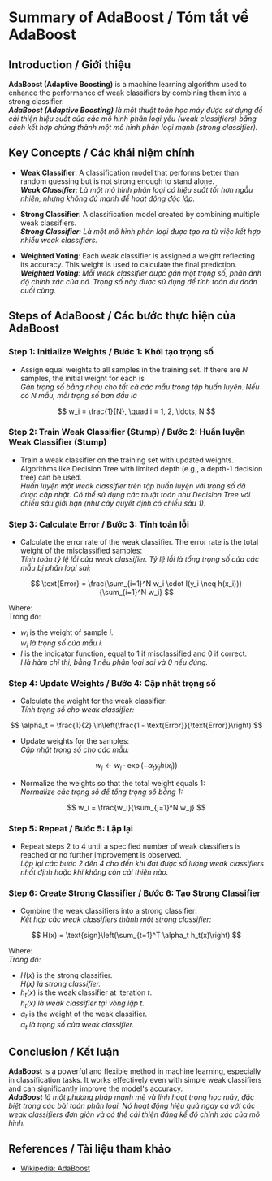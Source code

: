 # Summary of AdaBoost / Tóm tắt về AdaBoost

## Introduction / Giới thiệu

**AdaBoost (Adaptive Boosting)** is a machine learning algorithm used to enhance the performance of weak classifiers by combining them into a strong classifier.  
_**AdaBoost (Adaptive Boosting)** là một thuật toán học máy được sử dụng để cải thiện hiệu suất của các mô hình phân loại yếu (weak classifiers) bằng cách kết hợp chúng thành một mô hình phân loại mạnh (strong classifier)._

## Key Concepts / Các khái niệm chính

-   **Weak Classifier**: A classification model that performs better than random guessing but is not strong enough to stand alone.  
    _**Weak Classifier**: Là một mô hình phân loại có hiệu suất tốt hơn ngẫu nhiên, nhưng không đủ mạnh để hoạt động độc lập._

-   **Strong Classifier**: A classification model created by combining multiple weak classifiers.  
    _**Strong Classifier**: Là một mô hình phân loại được tạo ra từ việc kết hợp nhiều weak classifiers._

-   **Weighted Voting**: Each weak classifier is assigned a weight reflecting its accuracy. This weight is used to calculate the final prediction.  
    _**Weighted Voting**: Mỗi weak classifier được gán một trọng số, phản ánh độ chính xác của nó. Trọng số này được sử dụng để tính toán dự đoán cuối cùng._

## Steps of AdaBoost / Các bước thực hiện của AdaBoost

### Step 1: Initialize Weights / Bước 1: Khởi tạo trọng số

-   Assign equal weights to all samples in the training set. If there are $N$ samples, the initial weight for each is  
    _Gán trọng số bằng nhau cho tất cả các mẫu trong tập huấn luyện. Nếu có $N$ mẫu, mỗi trọng số ban đầu là_

$$
w_i = \frac{1}{N}, \quad i = 1, 2, \ldots, N
$$

### Step 2: Train Weak Classifier (Stump) / Bước 2: Huấn luyện Weak Classifier (Stump)

-   Train a weak classifier on the training set with updated weights. Algorithms like Decision Tree with limited depth (e.g., a depth-1 decision tree) can be used.  
    _Huấn luyện một weak classifier trên tập huấn luyện với trọng số đã được cập nhật. Có thể sử dụng các thuật toán như Decision Tree với chiều sâu giới hạn (như cây quyết định có chiều sâu 1)._

### Step 3: Calculate Error / Bước 3: Tính toán lỗi

-   Calculate the error rate of the weak classifier. The error rate is the total weight of the misclassified samples:  
    _Tính toán tỷ lệ lỗi của weak classifier. Tỷ lệ lỗi là tổng trọng số của các mẫu bị phân loại sai:_

$$
\text{Error} = \frac{\sum_{i=1}^N w_i \cdot I(y_i \neq h(x_i))}{\sum_{i=1}^N w_i}
$$

Where:  
Trong đó:

-   $w_i$ is the weight of sample $i$.  
    _$w_i$ là trọng số của mẫu $i$._
-   $I$ is the indicator function, equal to 1 if misclassified and 0 if correct.  
    _$I$ là hàm chỉ thị, bằng 1 nếu phân loại sai và 0 nếu đúng._

### Step 4: Update Weights / Bước 4: Cập nhật trọng số

-   Calculate the weight for the weak classifier:  
    _Tính trọng số cho weak classifier:_

$$
\alpha_t = \frac{1}{2} \ln\left(\frac{1 - \text{Error}}{\text{Error}}\right)
$$

-   Update weights for the samples:  
    _Cập nhật trọng số cho các mẫu:_

$$
w_i \leftarrow w_i \cdot \exp(-\alpha_t y_i h(x_i))
$$

-   Normalize the weights so that the total weight equals 1:  
    _Normalize các trọng số để tổng trọng số bằng 1:_

$$
w_i = \frac{w_i}{\sum_{j=1}^N w_j}
$$

### Step 5: Repeat / Bước 5: Lặp lại

-   Repeat steps 2 to 4 until a specified number of weak classifiers is reached or no further improvement is observed.  
    _Lặp lại các bước 2 đến 4 cho đến khi đạt được số lượng weak classifiers nhất định hoặc khi không còn cải thiện nào._

### Step 6: Create Strong Classifier / Bước 6: Tạo Strong Classifier

-   Combine the weak classifiers into a strong classifier:  
    _Kết hợp các weak classifiers thành một strong classifier:_

$$
H(x) = \text{sign}\left(\sum_{t=1}^T \alpha_t h_t(x)\right)
$$

Where:  
_Trong đó:_

-   $H(x)$ is the strong classifier.  
    _$H(x)$ là strong classifier._
-   $h_t(x)$ is the weak classifier at iteration $t$.  
    _$h_t(x)$ là weak classifier tại vòng lặp $t$._
-   $\alpha_t$ is the weight of the weak classifier.  
    _$\alpha_t$ là trọng số của weak classifier._

## Conclusion / Kết luận

**AdaBoost** is a powerful and flexible method in machine learning, especially in classification tasks. It works effectively even with simple weak classifiers and can significantly improve the model's accuracy.  
_**AdaBoost** là một phương pháp mạnh mẽ và linh hoạt trong học máy, đặc biệt trong các bài toán phân loại. Nó hoạt động hiệu quả ngay cả với các weak classifiers đơn giản và có thể cải thiện đáng kể độ chính xác của mô hình._

## References / Tài liệu tham khảo

-   [Wikipedia: AdaBoost](https://en.wikipedia.org/wiki/AdaBoost)
